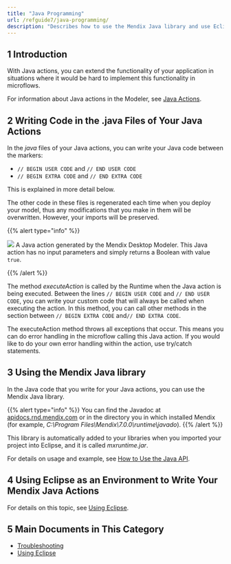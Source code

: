 ```yaml
---
title: "Java Programming"
url: /refguide7/java-programming/
description: "Describes how to use the Mendix Java library and use Eclipse as an environment to write your Mendix Java Actions."
---
```


## 1 Introduction

With Java actions, you can extend the functionality of your application in situations where it would be hard to implement this functionality in microflows.

For information about Java actions in the Modeler, see [Java Actions](java-actions).

## 2 Writing Code in the .java Files of Your Java Actions

In the *java* files of your Java actions, you can write your Java code between the markers:

*   `// BEGIN USER CODE` and `// END USER CODE`
*   `// BEGIN EXTRA CODE` and `// END EXTRA CODE`

This is explained in more detail below.

The other code in these files is regenerated each time when you deploy your model, thus any modifications that you make in them will be overwritten. However, your imports will be preserved.

{{% alert type="info" %}}

![](attachments/819203/917584.png)
A Java action generated by the Mendix Desktop Modeler. This Java action has no input parameters and simply returns a Boolean with value `true`.

{{% /alert %}}

The method _executeAction_ is called by the Runtime when the Java action is being executed. Between the lines `// BEGIN USER CODE` and `// END USER CODE`, you can write your custom code that will always be called when executing the action. In this method, you can call other methods in the section between `// BEGIN EXTRA CODE` and`// END EXTRA CODE`.

The executeAction method throws all exceptions that occur. This means you can do error handling in the microflow calling this Java action. If you would like to do your own error handling within the action, use try/catch statements.

## 3 Using the Mendix Java library

In the Java code that you write for your Java actions, you can use the Mendix Java library.

{{% alert type="info" %}}
You can find the Javadoc at [apidocs.rnd.mendix.com](http://apidocs.rnd.mendix.com/7/runtime/index.html) or in the directory you in which installed Mendix (for example, *C:\Program Files\Mendix\7.0.0\runtime\javado*).
{{% /alert %}}

This library is automatically added to your libraries when you imported your project into Eclipse, and it is called *mxruntime.jar*.

For details on usage and example, see [How to Use the Java API](/howto7/logic-business-rules/java-api-tutorial).

## 4 Using Eclipse as an Environment to Write Your Mendix Java Actions

For details on this topic, see [Using Eclipse](using-eclipse).

## 5 Main Documents in This Category

* [Troubleshooting](troubleshooting)
* [Using Eclipse](using-eclipse)
